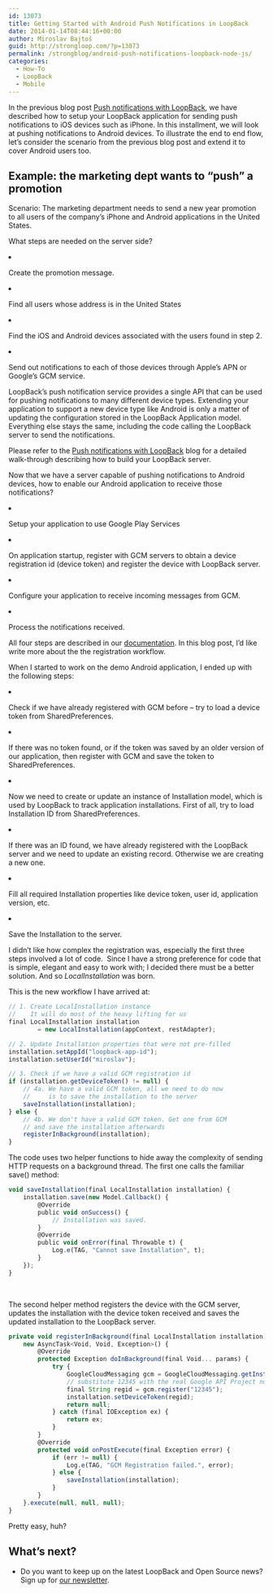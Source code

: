 ```yaml
---
id: 13073
title: Getting Started with Android Push Notifications in LoopBack
date: 2014-01-14T08:44:16+00:00
author: Miroslav Bajtoš
guid: http://strongloop.com/?p=13073
permalink: /strongblog/android-push-notifications-loopback-node-js/
categories:
  - How-To
  - LoopBack
  - Mobile
---
```

<p dir="ltr">
  In the previous blog post <a href="http://strongloop.com/strongblog/push-notifications-ios7-looback-node-js/">Push notifications with LoopBack,</a> we have described how to setup your LoopBack application for sending push notifications to iOS devices such as iPhone. In this installment, we will look at pushing notifications to Android devices. To illustrate the end to end flow, let’s consider the scenario from the previous blog post and extend it to cover Android users too.
</p>

<h2 dir="ltr">
  <strong>Example: the marketing dept wants to &#8220;push&#8221; a promotion</strong>
</h2>

<p dir="ltr">
  Scenario: The marketing department needs to send a new year promotion to all users of the company’s iPhone and Android applications in the United States.
</p>

<p dir="ltr">
  What steps are needed on the server side?
</p>

<li dir="ltr">
  <p dir="ltr">
    Create the promotion message.
  </p>
</li>

<li dir="ltr">
  <p dir="ltr">
    Find all users whose address is in the United States
  </p>
</li>

<li dir="ltr">
  <p dir="ltr">
    Find the iOS and Android devices associated with the users found in step 2.
  </p>
</li>

<li dir="ltr">
  <p dir="ltr">
    Send out notifications to each of those devices through Apple’s APN or Google’s GCM service.
  </p>
</li>

<p dir="ltr">
  LoopBack’s push notification service provides a single API that can be used for pushing notifications to many different device types. Extending your application to support a new device type like Android is only a matter of updating the configuration stored in the LoopBack Application model. Everything else stays the same, including the code calling the LoopBack server to send the notifications.
</p>

<p dir="ltr">
  Please refer to the <a href="http://strongloop.com/strongblog/push-notifications-ios7-looback-node-js/">Push notifications with LoopBack</a> blog for a detailed walk-through describing how to build your LoopBack server.
</p>

<p dir="ltr">
  Now that we have a server capable of pushing notifications to Android devices, how to enable our Android application to receive those notifications?
</p>

<li dir="ltr">
  <p dir="ltr">
    Setup your application to use Google Play Services
  </p>
</li>

<li dir="ltr">
  <p dir="ltr">
    On application startup, register with GCM servers to obtain a device registration id (device token) and register the device with LoopBack server.
  </p>
</li>

<li dir="ltr">
  <p dir="ltr">
    Configure your application to receive incoming messages from GCM.
  </p>
</li>

<li dir="ltr">
  <p dir="ltr">
    Process the notifications received.
  </p>
</li>

<p dir="ltr">
  All four steps are described in our <a href="http://docs.strongloop.com/display/DOC/Creating+push+notifications#Creatingpushnotifications-IntegratewithAndroidclients">documentation</a>. In this blog post, I’d like write more about the the registration workflow.
</p>

<p dir="ltr">
  When I started to work on the demo Android application, I ended up with the following steps:
</p>

<li dir="ltr">
  <p dir="ltr">
    Check if we have already registered with GCM before &#8211; try to load a device token from SharedPreferences.
  </p>
</li>

<li dir="ltr">
  <p dir="ltr">
    If there was no token found, or if the token was saved by an older version of our application, then register with GCM and save the token to SharedPreferences.
  </p>
</li>

<li dir="ltr">
  <p dir="ltr">
    Now we need to create or update an instance of Installation model, which is used by LoopBack to track application installations. First of all, try to load Installation ID from SharedPreferences.
  </p>
</li>

<li dir="ltr">
  <p dir="ltr">
    If there was an ID found, we have already registered with the LoopBack server and we need to update an existing record. Otherwise we are creating a new one.
  </p>
</li>

<li dir="ltr">
  <p dir="ltr">
    Fill all required Installation properties like device token, user id, application version, etc.
  </p>
</li>

<li dir="ltr">
  <p dir="ltr">
    Save the Installation to the server.
  </p>
</li>

<p dir="ltr">
  I didn’t like how complex the registration was, especially the first three steps involved a lot of code.  Since I have a strong preference for code that is simple, elegant and easy to work with; I decided there must be a better solution. And so <em>LocalInstallation</em> was born.
</p>

<p dir="ltr">
  This is the new workflow I have arrived at:
</p>

```js
// 1. Create LocalInstallation instance
//    It will do most of the heavy lifting for us
final LocalInstallation installation 
        = new LocalInstallation(appContext, restAdapter);

// 2. Update Installation properties that were not pre-filled
installation.setAppId("loopback-app-id");
installation.setUserId("miroslav");

// 3. Check if we have a valid GCM registration id
if (installation.getDeviceToken() != null) {
    // 4a. We have a valid GCM token, all we need to do now
    //     is to save the installation to the server
    saveInstallation(installation);
} else {
    // 4b. We don't have a valid GCM token. Get one from GCM
    // and save the installation afterwards
    registerInBackground(installation);
}
```

The code uses two helper functions to hide away the complexity of sending HTTP requests on a background thread. The first one calls the familiar save() method:

```js
void saveInstallation(final LocalInstallation installation) {
    installation.save(new Model.Callback() {
        @Override
        public void onSuccess() {
            // Installation was saved.
        }
        @Override
        public void onError(final Throwable t) {
            Log.e(TAG, "Cannot save Installation", t);
        }
    });
}
```

&nbsp;

The second helper method registers the device with the GCM server, updates the installation with the device token received and saves the updated installation to the LoopBack server.

```js
private void registerInBackground(final LocalInstallation installation) {
    new AsyncTask<Void, Void, Exception>() {
        @Override
        protected Exception doInBackground(final Void... params) {
            try {
                GoogleCloudMessaging gcm = GoogleCloudMessaging.getInstance(this);
                // substitute 12345 with the real Google API Project number
                final String regid = gcm.register("12345");
                installation.setDeviceToken(regid);
                return null;
            } catch (final IOException ex) {
                return ex;
            }
        }
        @Override
        protected void onPostExecute(final Exception error) {
            if (err != null) {
                Log.e(TAG, "GCM Registration failed.", error);
            } else {
                saveInstallation(installation);
            }
        }
    }.execute(null, null, null);
}
```

Pretty easy, huh?

<h2 dir="ltr">
  <strong>What&#8217;s next?</strong>
</h2>
 
  * Do you want to keep up on the latest LoopBack and Open Source news? Sign up for [our newsletter](http://strongloop.com/newsletter).
